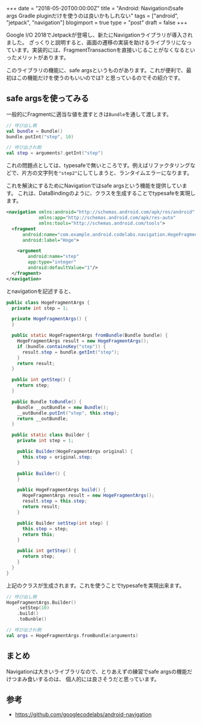 +++
date = "2018-05-20T00:00:00Z"
title = "Android: Navigationのsafe args Gradle pluginだけを使うのは良いかもしれない"
tags = ["android", "jetpack", "navigation"]
blogimport = true
type = "post"
draft = false
+++

Google I/O 2018でJetpackが登場し、新たにNavigationライブラリが導入されました。
ざっくりと説明すると、画面の遷移の実装を助けるライブラリになっています。実装的には、FragmentTransactionを直接いじることがなくなるといったメリットがあります。

このライブラリの機能に、safe argsというものがあります。これが便利で、最初はこの機能だけを使うのもいいのでは? と思っているのでその紹介です。

## safe argsを使ってみる

一般的にFragmentに適当な値を渡すときは`Bundle`を通して渡します。

```kotlin
// 呼び出し側
val bundle = Bundle()
bundle.putInt("step", 10)

// 呼び出され側
val step = arguments?.getInt("step")
```

これの問題点としては、typesafeで無いところです。例えばリファクタリングなどで、片方の文字列を`"step2"`にしてしまうと、ランタイムエラーになります。

これを解決にするためにNavigationではsafe argsという機能を提供しています。
これは、DataBindingのように、クラスを生成することでtypesafeを実現します。

```xml
<navigation xmlns:android="http://schemas.android.com/apk/res/android"
            xmlns:app="http://schemas.android.com/apk/res-auto"
            xmlns:tools="http://schemas.android.com/tools">
  <fragment
      android:name="com.example.android.codelabs.navigation.HogeFragment"
      android:label="Hoge">

    <argument
        android:name="step"
        app:type="integer"
        android:defaultValue="1"/>
  </fragment>
</navigation>
```

とnavigationを記述すると、

```java
public class HogeFragmentArgs {
  private int step = 1;

  private HogeFragmentArgs() {
  }

  public static HogeFragmentArgs fromBundle(Bundle bundle) {
    HogeFragmentArgs result = new HogeFragmentArgs();
    if (bundle.containsKey("step")) {
      result.step = bundle.getInt("step");
    }
    return result;
  }

  public int getStep() {
    return step;
  }

  public Bundle toBundle() {
    Bundle __outBundle = new Bundle();
    __outBundle.putInt("step", this.step);
    return __outBundle;
  }

  public static class Builder {
    private int step = 1;

    public Builder(HogeFragmentArgs original) {
      this.step = original.step;
    }

    public Builder() {
    }

    public HogeFragmentArgs build() {
      HogeFragmentArgs result = new HogeFragmentArgs();
      result.step = this.step;
      return result;
    }

    public Builder setStep(int step) {
      this.step = step;
      return this;
    }

    public int getStep() {
      return step;
    }
  }
}
```

上記のクラスが生成されます。これを使うことでtypesafeを実現出来ます。

```kotlin
// 呼び出し側
HogeFragmentArgs.Builder()
    .setStep(10)
    .build()
    .toBunble()

// 呼び出され側
val args = HogeFragmentArgs.fromBundle(arguments)
```

## まとめ

Navigationは大きいライブラリなので、とりあえずの練習でsafe argsの機能だけつまみ食いするのは、
個人的には良さそうだと思っています。

## 参考

- https://github.com/googlecodelabs/android-navigation
